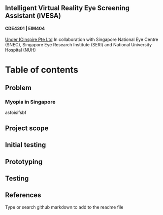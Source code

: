 ## Intelligent Virtual Reality Eye Screening Assistant (iVESA)
#### CDE4301 | EIM404
[Under IOInspire Pte Ltd](https://ioinspire.com/) 
In collaboration with Singapore National Eye Centre (SNEC), Singapore Eye Research Institute (SERI) and National University Hospital (NUH)


# Table of contents

## Problem
### Myopia in Singapore
asfoisifsbf

## Project scope

## Initial testing

## Prototyping

## Testing

## References









Type or search github markdown to add to the readme file

